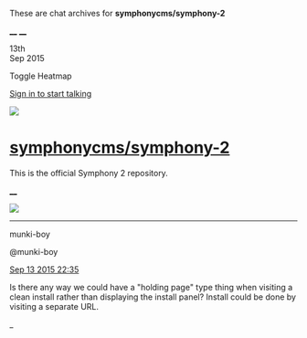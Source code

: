 These are chat archives for **symphonycms/symphony-2**

[__](/symphonycms/symphony-2/archives/2015/09/14)
[__](/symphonycms/symphony-2/archives/2015/09/12)

13th  
Sep 2015

Toggle Heatmap

[Sign in to start talking](/login?action=login&button=archive-login)

![](https://avatars-02.gitter.im/group/iv/3/57542c45c43b8c601977197e?s=48)

#  [symphonycms/symphony-2](/symphonycms/symphony-2)

This is the official Symphony 2 repository.

[ __ ](/orgs/symphonycms/rooms "More symphonycms rooms" )

![](https://avatars1.githubusercontent.com/u/4517581?v=3&s=30)

__ __

munki-boy

@munki-boy

[Sep 13 2015
22:35](https://gitter.im/symphonycms/symphony-2?at=55f5fa4a1d2400ca275a370b ""
)

Is there any way we could have a "holding page" type thing when visiting a
clean install rather than displaying the install panel? Install could be done
by visiting a separate URL.

_

